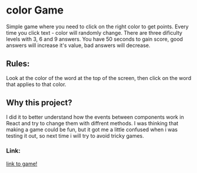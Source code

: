# color Game

Simple game where you need to click on the right color to get points. Every time you click text - color will randomly change. There are three dificulty levels with 3, 6 and 9 answers. You have 50 seconds to gain score, good answers will increase it's value, bad answers will decrease. 

## Rules:
Look at the color of the word at the top of the screen, then click on the word that applies to that color.

## Why this project?
I did it to better understand how the events between components work in React and try to change them with diffrent methods. I was thinking that making a game could be fun, but it got me a little confused when i was testing it out, so next time i will try to avoid tricky games.


### Link:
[link to game!](https://d0man.github.io/colorGame/)
